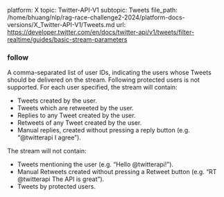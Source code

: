 platform: X
topic: Twitter-API-V1
subtopic: Tweets
file_path: /home/bhuang/nlp/rag-race-challenge2-2024/platform-docs-versions/X_Twitter-API-V1/Tweets.md
url: https://developer.twitter.com/en/docs/twitter-api/v1/tweets/filter-realtime/guides/basic-stream-parameters

### follow

A comma-separated list of user IDs, indicating the users whose Tweets should be delivered on the stream. Following protected users is not supported. For each user specified, the stream will contain:

* Tweets created by the user.
* Tweets which are retweeted by the user.
* Replies to any Tweet created by the user.
* Retweets of any Tweet created by the user.
* Manual replies, created without pressing a reply button (e.g. “@twitterapi I agree”).

The stream will not contain:

* Tweets mentioning the user (e.g. “Hello @twitterapi!”).
* Manual Retweets created without pressing a Retweet button (e.g. “RT @twitterapi The API is great”).
* Tweets by protected users.